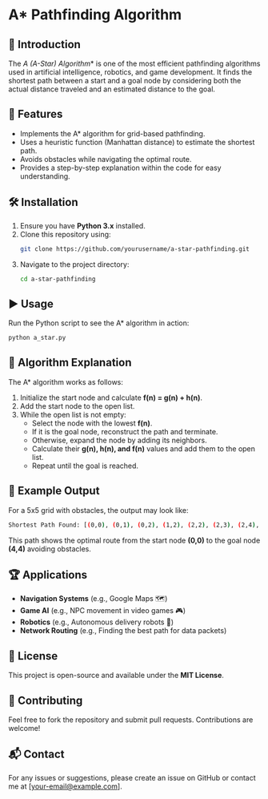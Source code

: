 # A* Pathfinding Algorithm

## 🚀 Introduction
The **A* (A-Star) Algorithm** is one of the most efficient pathfinding algorithms used in artificial intelligence, robotics, and game development. It finds the shortest path between a start and a goal node by considering both the actual distance traveled and an estimated distance to the goal.

## 📌 Features
- Implements the A* algorithm for grid-based pathfinding.
- Uses a heuristic function (Manhattan distance) to estimate the shortest path.
- Avoids obstacles while navigating the optimal route.
- Provides a step-by-step explanation within the code for easy understanding.

## 🛠 Installation
1. Ensure you have **Python 3.x** installed.
2. Clone this repository using:
   ```bash
   git clone https://github.com/yourusername/a-star-pathfinding.git
   ```
3. Navigate to the project directory:
   ```bash
   cd a-star-pathfinding
   ```

## ▶️ Usage
Run the Python script to see the A* algorithm in action:
```bash
python a_star.py
```

## 📜 Algorithm Explanation
The A* algorithm works as follows:
1. Initialize the start node and calculate **f(n) = g(n) + h(n)**.
2. Add the start node to the open list.
3. While the open list is not empty:
   - Select the node with the lowest **f(n)**.
   - If it is the goal node, reconstruct the path and terminate.
   - Otherwise, expand the node by adding its neighbors.
   - Calculate their **g(n), h(n), and f(n)** values and add them to the open list.
   - Repeat until the goal is reached.

## 📌 Example Output
For a 5x5 grid with obstacles, the output may look like:
```bash
Shortest Path Found: [(0,0), (0,1), (0,2), (1,2), (2,2), (2,3), (2,4), (3,4), (4,4)]
```
This path shows the optimal route from the start node **(0,0)** to the goal node **(4,4)** avoiding obstacles.

## 🏆 Applications
- **Navigation Systems** (e.g., Google Maps 🗺️)
- **Game AI** (e.g., NPC movement in video games 🎮)
- **Robotics** (e.g., Autonomous delivery robots 🤖)
- **Network Routing** (e.g., Finding the best path for data packets)

## 📝 License
This project is open-source and available under the **MIT License**.

## 🤝 Contributing
Feel free to fork the repository and submit pull requests. Contributions are welcome!

## 📬 Contact
For any issues or suggestions, please create an issue on GitHub or contact me at [your-email@example.com].

